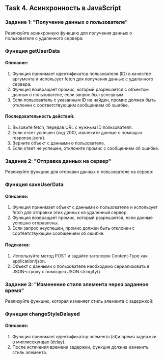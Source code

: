 ## Task 4. Асинхронность в JavaScript

### Задание 1: "Получение данных о пользователе"
  Реализуйте асинхронную функцию для получения данных о пользователе с удаленного
  сервера:
   ### Функция getUserData
  #### Описание:
  1. Функция принимает идентификатор пользователя (ID) в качестве аргумента и использует fetch для получения данных с удаленного сервера.
  2. Функция возвращает промис, который разрешается с объектом данных о
   пользователе, если запрос был успешным.
  3. Если пользователь с указанным ID не найден, промис должен быть
  отклонен с соответствующим сообщением об ошибке.
  #### Последовательность действий:
  1. Вызовите fetch, передав URL с нужным ID пользователя.
  2. Если ответ успешен (код 200), извлеките данные с помощью
   response.json().
  3. Верните объект с данными о пользователе.
  4. Если ответ не успешен, отклоните промис с сообщением об ошибке.
   
### Задание 2: "Отправка данных на сервер"
Реализуйте функцию для отправки данных о пользователе на сервер:
### Функция saveUserData
#### Описание:
  1. Функция принимает объект с данными о пользователе и использует fetch для отправки этих данных на удаленный сервер.
  2. Функция возвращает промис, который разрешается, если данные успешно отправлены.
  3. Если запрос неуспешен, промис должен быть отклонен с соответствующим сообщением об ошибке.
  #### Подсказка:
  1. Используйте метод POST и задайте заголовок Content-Type как application/json.
  2. Объект с данными о пользователе необходимо сериализовать в JSON-строку с помощью JSON.stringify().


### Задание 3: "Изменение стиля элемента через заданное время"
Реализуйте функцию, которая изменяет стиль элемента с задержкой:
### Функция changeStyleDelayed
#### Описание:
  1. Функция принимает идентификатор элемента (id)и время задержки в миллисекундах (delay).
  2. После истечения времени задержки, функция должна изменить стиль элемента.

